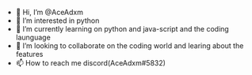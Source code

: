 - 👋 Hi, I’m @AceAdxm
- 👀 I’m interested in python 
- 🌱 I’m currently learning on python and java-script and the coding launguage
- 💞️ I’m looking to collaborate on the coding world and learing about the features
- 📫 How to reach me discord(AceAdxm#5832)

<!---
SPXEAdamPlayZ/SPXEAdamPlayZ is a ✨ special ✨ repository because its `README.md` (this file) appears on your GitHub profile.
You can click the Preview link to take a look at your changes.
--->
